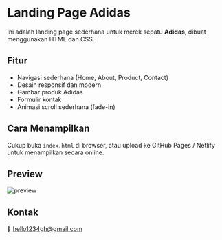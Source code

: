 # Landing Page Adidas

Ini adalah landing page sederhana untuk merek sepatu **Adidas**, dibuat menggunakan HTML dan CSS.

## Fitur
- Navigasi sederhana (Home, About, Product, Contact)
- Desain responsif dan modern
- Gambar produk Adidas
- Formulir kontak
- Animasi scroll sederhana (fade-in)

## Cara Menampilkan
Cukup buka `index.html` di browser, atau upload ke GitHub Pages / Netlify untuk menampilkan secara online.

## Preview
![preview](images/campus00s.jpg)

## Kontak
📧 hello1234gh@gmail.com
